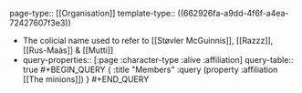 page-type:: [[Organisation]]
template-type:: ((662926fa-a9dd-4f6f-a4ea-72427607f3e3))

- The colicial name used to refer to [[Støvler McGuinnis]], [[Razzz]], [[Rus-Maàs]] & [[Mutti]]
- query-properties:: [:page :character-type :alive :affiliation]
  query-table:: true
  #+BEGIN_QUERY
  {
  :title "Members"
  :query (property :affiliation [[The minions]])
  }
  #+END_QUERY